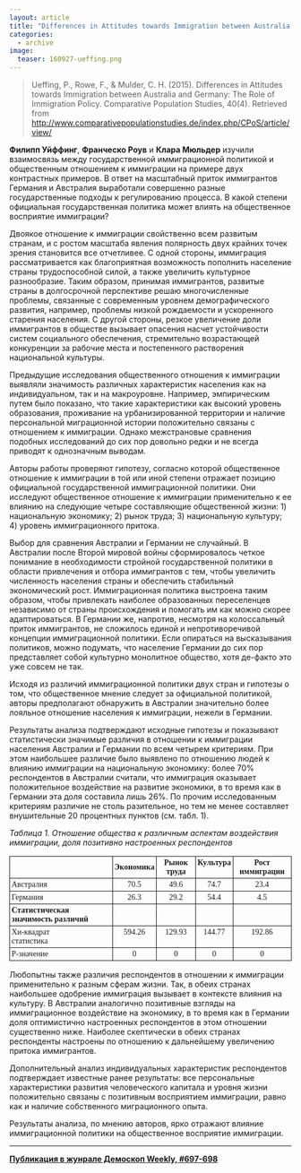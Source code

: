 ```yaml
---
layout: article
title: "Differences in Attitudes towards Immigration between Australia and Germany"
categories: 
  - archive
image:
  teaser: 160927-ueffing.png
---
```


> Ueffing, P., Rowe, F., & Mulder, C. H. (2015). Differences in Attitudes towards Immigration between Australia and Germany: The Role of Immigration Policy. Comparative Population Studies, 40(4). Retrieved from http://www.comparativepopulationstudies.de/index.php/CPoS/article/view/

**Филипп Уйффинг**, **Франческо Роув** и **Клара Мюльдер** изучили взаимосвязь между государственной иммиграционной политикой и общественным отношением к иммиграции на примере двух контрастных примеров. В ответ на масштабный приток иммигрантов Германия и Австралия выработали совершенно разные государственные подходы к регулированию процесса. В какой степени официальная государственная политика может влиять на общественное восприятие иммиграции?

Двоякое отношение к иммиграции свойственно всем развитым странам, и с ростом масштаба явления полярность двух крайних точек зрения становится все отчетливее. С одной стороны, иммиграция рассматривается как благоприятная возможность пополнить население страны трудоспособной силой, а также увеличить культурное разнообразие. Таким образом, принимая иммигрантов, развитые страны в долгосрочной перспективе решаю многочисленные проблемы, связанные с современным уровнем демографического развития, например, проблемы низкой рождаемости и ускоренного старения населения. С другой стороны, резкое увеличение доли иммигрантов в обществе вызывает опасения насчет устойчивости систем социального обеспечения, стремительно возрастающей конкуренции за рабочие места и постепенного растворения национальной культуры.

Предыдущие исследования общественного отношения к иммиграции выявляли значимость различных характеристик населения как на индивидуальном, так и на макроуровне. Например, эмпирическим путем было показано, что такие характеристики как высокий уровень образования, проживание на урбанизированной территории и наличие персональной миграционной истории положительно связаны с отношением к иммиграции. Однако межстрановые сравнения подобных исследований до сих пор довольно редки и не всегда приводят к однозначным выводам.

Авторы работы проверяют гипотезу, согласно которой общественное отношение к иммиграции в той или иной степени отражает позицию официальной государственной иммиграционной политики. Они исследуют общественное отношение к иммиграции применительно к ее влиянию на следующие четыре составляющие общественной жизни: 1) национальную экономику; 2) рынок труда; 3) национальную культуру; 4) уровень иммиграционного притока.

Выбор для сравнения Австралии и Германии не случайный. В Австралии после Второй мировой войны сформировалось четкое понимание в необходимости стройной государственной политики в области привлечения и отбора иммигрантов с тем, чтобы увеличить численность населения страны и обеспечить стабильный экономический рост. Иммиграционная политика выстроена таким образом, чтобы привлекать наиболее образованных переселенцев независимо от страны происхождения и помогать им как можно скорее адаптироваться. В Германии же, напротив, несмотря на колоссальный приток иммигрантов, не сложилось единой и непротиворечивой концепции иммиграционной политики. Если опираться на высказывания политиков, можно подумать, что население Германии до сих пор представляет собой культурно монолитное общество, хотя де-факто это уже совсем не так.

Исходя из различий иммиграционной политики двух стран и гипотезы о том, что общественное мнение следует за официальной политикой, авторы предполагают обнаружить в Австралии значительно более лояльное отношение населения к иммиграции, нежели в Германии.

Результаты анализа подтверждают исходные гипотезы и показывают статистически значимые различия в отношении к иммиграции населения Австралии и Германии по всем четырем критериям. При этом наибольшее различие было выявлено по отношению людей к влиянию иммиграции на национальную экономику: более 70% респондентов в Австралии считали, что иммиграция оказывает положительное воздействие на развитие экономики, в то время как в Германии эта доля составила лишь 26%. По прочим исследованным критериям различие не столь разительное, но тем не менее составляет внушительные 20 процентных пунктов (см. табл. 1).

*Таблица 1. Отношение общества к различным аспектам воздействия иммиграции, доля позитивно настроенных респондентов*
<style type="text/css">
.tg  {border-collapse:collapse;border-spacing:0;}
.tg td{font-family:Arial, sans-serif;font-size:14px;padding:3px 3px;border-style:solid;border-width:1px;overflow:hidden;word-break:normal;}
.tg th{font-family:Arial, sans-serif;font-size:14px;font-weight:normal;padding:3px 3px;border-style:solid;border-width:1px;overflow:hidden;word-break:normal;}
.tg .tg-ls8f{font-family:Georgia, serif !important;}
.tg .tg-oa1s{font-weight:bold;font-family:Georgia, serif !important;}
.tg .tg-jrsh{font-family:Georgia, serif !important;;text-align:center}
.tg .tg-lyle{font-weight:bold;font-family:Georgia, serif !important;;text-align:center}
.tg .tg-i6c6{font-family:Georgia, serif !important;;text-align:center;vertical-align:top}
.tg .tg-vi9z{font-weight:bold;font-family:Georgia, serif !important;;vertical-align:top}
.tg .tg-v057{font-weight:bold;font-family:Georgia, serif !important;;text-align:center;vertical-align:top}
.tg .tg-k4q0{font-family:Georgia, serif !important;;vertical-align:top}
</style>
<table class="tg">
  <tr>
    <th class="tg-oa1s"></th>
    <th class="tg-lyle">Экономика</th>
    <th class="tg-lyle">Рынок труда</th>
    <th class="tg-v057">Культура</th>
    <th class="tg-v057">Рост иммиграции</th>
  </tr>
  <tr>
    <td class="tg-ls8f">Австралия</td>
    <td class="tg-jrsh">70.5</td>
    <td class="tg-jrsh">49.6</td>
    <td class="tg-i6c6">74.7</td>
    <td class="tg-i6c6">23.4</td>
  </tr>
  <tr>
    <td class="tg-ls8f">Германия</td>
    <td class="tg-jrsh">26.3</td>
    <td class="tg-jrsh">29.2</td>
    <td class="tg-i6c6">54.4</td>
    <td class="tg-i6c6">4.5</td>
  </tr>
  <tr>
    <td class="tg-vi9z">Статистическая значимость различий</td>
    <td class="tg-i6c6"></td>
    <td class="tg-i6c6"></td>
    <td class="tg-i6c6"></td>
    <td class="tg-i6c6"></td>
  </tr>
  <tr>
    <td class="tg-k4q0">Хи-квадрат<br>  статистика</td>
    <td class="tg-i6c6">594.26</td>
    <td class="tg-i6c6">129.93</td>
    <td class="tg-i6c6">144.77</td>
    <td class="tg-i6c6">192.86</td>
  </tr>
  <tr>
    <td class="tg-k4q0">Р-значение</td>
    <td class="tg-i6c6">0</td>
    <td class="tg-i6c6">0</td>
    <td class="tg-i6c6">0</td>
    <td class="tg-i6c6">0</td>
  </tr>
</table>

Любопытны также различия респондентов в отношении к иммиграции применительно к разным сферам жизни. Так, в обеих странах наибольшее одобрение иммиграция вызывает в контексте влияния на культуру. В Австралии аналогично позитивные взгляды на иммиграционное воздействие на экономику, в то время как в Германии доля оптимистично настроенных респондентов в этом отношении существенно ниже. Наиболее скептически в обеих странах респонденты настроены по отношению к дальнейшему увеличению притока иммигрантов.

Дополнительный анализ индивидуальных характеристик респондентов подтверждает известные ранее результаты: все персональные характеристики развития человеческого капитала и уровня жизни положительно связаны с позитивным восприятием иммиграции, равно как и наличие собственного миграционного опыта.

Результаты анализа, по мнению авторов, ярко отражают влияние иммиграционной политики на общественное восприятие иммиграции.


***
**[Публикация в жунрале Демоскоп Weekly, #697-698](http://demoscope.ru/weekly/2016/0697/digest03.php)**